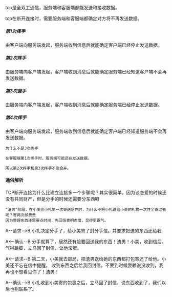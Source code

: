 
tcp是全双工通信，服务端和客服端都能发送和接收数据。

tcp在断开连接时，需要服务端和客服端都确定对方将不再发送数据。

##### 第1次挥手
由客户端向服务端发起，服务端收到信息后就能确定客户端已经停止发送数据。

##### 第2次挥手
由服务端向客户端发起，客户端收到消息后就能确定服务端已经知道客户端不会再发送数据。

##### 第3次握手
由服务端向客户端发起，客户端收到消息后就能确定服务端已经停止发送数据。

##### 第4次挥手
由客户端向服务端发起，服务端收到信息后就能确定客户端已经知道服务端不会再发送数据。

```
为什么不是3次挥手

在客服端第1次挥手时，服务端可能还在发送数据。

所以第2次挥手和第3次挥手不能合并。
```

#### 通俗解析
TCP断开连接为什么比建立连接多一个步骤呢？其实很简单，因为谈恋爱的时候还没有共同财产，但是分手的时候还需要分东西呀
```
“渣男”阶段，在小美给小扎第一次寄送信件时，为什么不把小扎送给小美的礼物一次性全寄过去呢？寄两次邮费贵
因为整理东西还需要点时间，先回信表明态度，显得更霸气。
```

A--请求-->B
小扎决定分手了，给小美寄了封分手信。并要求把送的东西还给我

A<--确认--B
分手就算了，居然还有脸要回送我的东西！渣男！小美，收到信后，气得跳脚，立马回了封信，让他滚蛋。

A<--请求--B
第二天，小美就去邮局，把渣男送给她的东西都打包寄还了给他。小美还不忘在信中提醒，
收到东西之后给我回封信，不要到时候耍赖说没收到，我再也不想看见你了！渣男！

A--确认-->B
小扎收到小美寄的包裹之后，立马回了封信，说东西收到了，我们以后也别联系了。
